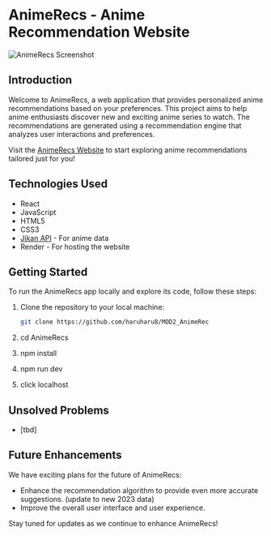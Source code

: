 # AnimeRecs - Anime Recommendation Website

![AnimeRecs Screenshot](screenshot.png)

## Introduction

Welcome to AnimeRecs, a web application that provides personalized anime recommendations based on your preferences. This project aims to help anime enthusiasts discover new and exciting anime series to watch. The recommendations are generated using a recommendation engine that analyzes user interactions and preferences.

Visit the [AnimeRecs Website](https://animerecs.onrender.com) to start exploring anime recommendations tailored just for you!

## Technologies Used

- React
- JavaScript
- HTML5
- CSS3
- [Jikan API](https://jikan.moe/) - For anime data
- Render - For hosting the website

## Getting Started

To run the AnimeRecs app locally and explore its code, follow these steps:

1. Clone the repository to your local machine:

   ```bash
   git clone https://github.com/haruharu8/MOD2_AnimeRec

2. cd AnimeRecs

3. npm install

4. npm run dev

5. click localhost

## Unsolved Problems

- [tbd]

## Future Enhancements

We have exciting plans for the future of AnimeRecs:

- Enhance the recommendation algorithm to provide even more accurate suggestions. (update to new 2023 data)
- Improve the overall user interface and user experience.

Stay tuned for updates as we continue to enhance AnimeRecs!


